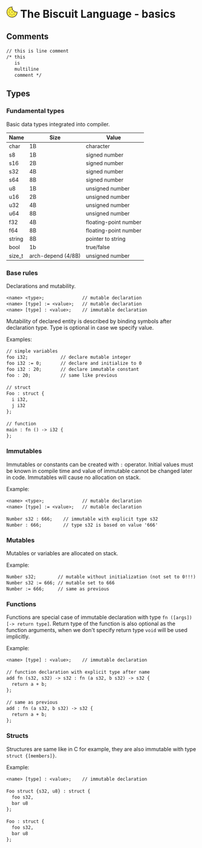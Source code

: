 # ![alt text](biscuit_logo.png "logo") The Biscuit Language - basics

## Comments

	// this is line comment
	/* this
	   is
	   multiline
	   comment */

## Types
### Fundamental types
Basic data types integrated into compiler.

| Name | Size | Value           |
|------|------|-----------------|
| char | 1B   | character |
| s8   | 1B   | signed number   |
| s16  | 2B   | signed number   |
| s32  | 4B   | signed number   |
| s64  | 8B   | signed number   |
| u8   | 1B   | unsigned number |
| u16  | 2B   | unsigned number |
| u32  | 4B   | unsigned number |
| u64  | 8B   | unsigned number |
| f32  | 4B   | floating-point number |
| f64  | 8B   | floating-point number |
| string | 8B   | pointer to string |
| bool | 1b   | true/false |
| size_t | arch-depend (4/8B)   | unsigned number |

### Base rules
Declarations and mutability.
		
	<name> <type>;              // mutable declaration
	<name> [type] := <value>;   // mutable declaration
	<name> [type] : <value>;    // immutable declaration

Mutability of declared entity is described by binding symbols after declaration type. Type is optional in case we specify value.

Examples:
		
	// simple variables
	foo i32;            // declare mutable integer
	foo i32 := 0;       // declare and initialize to 0
	foo i32 : 20; 	    // declare immutable constant
	foo : 20;           // same like previous

	// struct
	Foo : struct {
	  i i32,
	  j i32
	};

	// function
	main : fn () -> i32 {
	};
		
		
### Immutables

Immutables or constants can be created with `:` operator. Initial values must be known in compile time and value of immutable cannot be changed later in code. Immutables will cause no allocation on stack.

Example:

	<name> <type>;              // mutable declaration
	<name> [type] := <value>;   // mutable declaration
	
	Number s32 : 666;    // immutable with explicit type s32
	Number : 666;        // type s32 is based on value '666'
		
### Mutables

Mutables or variables are allocated on stack.

Example:

	Number s32;        // mutable without initialization (not set to 0!!!)
	Number s32 := 666; // mutable set to 666
	Number := 666;     // same as previous
		

### Functions

Functions are special case of immutable declaration with type `fn ([args]) [-> return type]`. Return type of the function is also optional as the function arguments, when we don't specify return type `void` will be used implicitly.

Example:

	<name> [type] : <value>; 	// immutable declaration
	
	// function declaration with explicit type after name
	add fn (s32, s32) -> s32 : fn (a s32, b s32) -> s32 {
	  return a + b; 
	};

	// same as previous
	add : fn (a s32, b s32) -> s32 {
	  return a + b; 
	};
		
		
### Structs

Structures are same like in C for example, they are also immutable with type `struct {[members]}`.

Example:

	<name> [type] : <value>; 	// immutable declaration
	
	Foo struct {s32, u8} : struct {
	  foo s32,
	  bar u8
	};
	
	Foo : struct {
	  foo s32,
	  bar u8
    };
